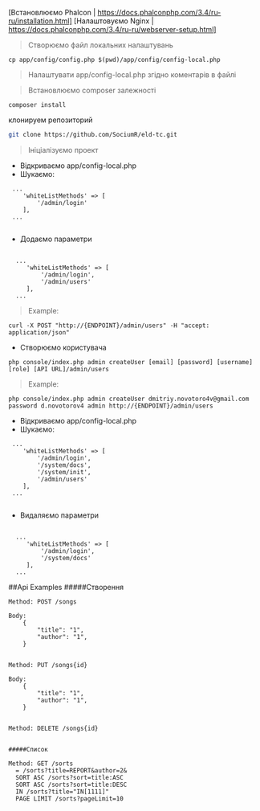 

[Встановлюємо Phalcon | https://docs.phalconphp.com/3.4/ru-ru/installation.html]
[Налаштовуємо Nginx | https://docs.phalconphp.com/3.4/ru-ru/webserver-setup.html]

> Створюємо файл локальних налаштувань

```
cp app/config/config.php $(pwd)/app/config/config-local.php
```

> Налаштувати app/config-local.php згідно коментарів в файлі

> Встановлюємо composer залежності
```
composer install
```

клонируем репозиторий

```bash
git clone https://github.com/SociumR/eld-tc.git
```

> Ініціалізуємо проект
 - Відкриваємо app/config-local.php
 - Шукаємо:
```
 ...
    'whiteListMethods' => [
        '/admin/login'
    ],
 ...
 
```
  - Додаємо параметри
```
 
  ...
     'whiteListMethods' => [
         '/admin/login',
         '/admin/users'
     ],
  ...

```

> Example:
  ```
  curl -X POST "http://{ENDPOINT}/admin/users" -H "accept: application/json"
  ```
- Створюємо користувача
```
php console/index.php admin createUser [email] [password] [username] [role] [API URL]/admin/users
```
> Example:
```
php console/index.php admin createUser dmitriy.novotoro4v@gmail.com password d.novotorov4 admin http://{ENDPOINT}/admin/users
```

 - Відкриваємо app/config-local.php
 - Шукаємо:
```
 ...
    'whiteListMethods' => [
        '/admin/login',
        '/system/docs',
        '/system/init',
        '/admin/users'
    ],
 ...
 
```
  - Видаляємо параметри
```
 
  ...
     'whiteListMethods' => [
         '/admin/login',
         '/system/docs'
     ],
  ...
```
 ##Api Examples
 #####Створення
```
Method: POST /songs

Body:
    {
    	"title": "1",
    	"author": "1",
    }
   
```
```
Method: PUT /songs{id}

Body:
    {
    	"title": "1",
    	"author": "1",
    }
   
```
```
Method: DELETE /songs{id}

```
```

#####Список

Method: GET /sorts
  = /sorts?title=REPORT&author=2&
  SORT ASC /sorts?sort=title:ASC
  SORT ASC /sorts?sort=title:DESC
  IN /sorts?title="IN[1111]"
  PAGE LIMIT /sorts?pageLimit=10
```


